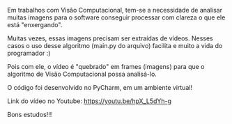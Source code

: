 Em trabalhos com Visão Computacional, tem-se a necessidade de analisar muitas imagens para o software conseguir processar com clareza o que ele
está "enxergando".

Muitas vezes, essas imagens precisam ser extraídas de vídeos. Nesses casos o uso desse algoritmo (main.py do arquivo) facilita e muito a vida do programador :)

Pois com ele, o vídeo é "quebrado" em frames (imagens) para que o algoritmo de Visão Computacional possa analisá-lo.

O código foi desenvolvido no PyCharm, em um ambiente virtual!

Link do vídeo no Youtube: https://youtu.be/hpX_L5dYh-g

Bons estudos!!!
